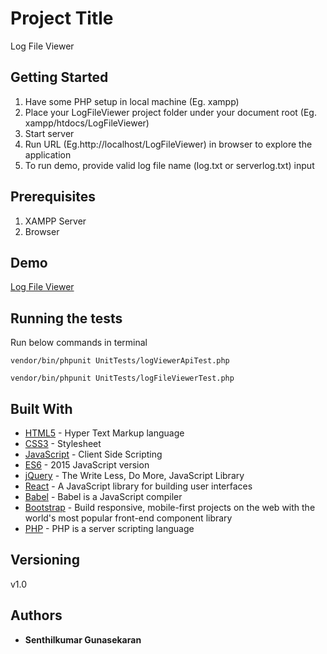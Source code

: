 # Project Title

Log File Viewer

## Getting Started

1. Have some PHP setup in local machine (Eg. xampp)
2. Place your LogFileViewer project folder under your document root (Eg. xampp/htdocs/LogFileViewer)
3. Start server
4. Run URL (Eg.http://localhost/LogFileViewer) in browser to explore the application
5. To run demo, provide valid log file name (log.txt or serverlog.txt) input

## Prerequisites

1. XAMPP Server
2. Browser

## Demo

[Log File Viewer](http://fileviewer.epizy.com/)

## Running the tests

Run below commands in terminal
```
vendor/bin/phpunit UnitTests/logViewerApiTest.php

vendor/bin/phpunit UnitTests/logFileViewerTest.php
```

## Built With

* [HTML5](https://www.w3.org/TR/html5/) - Hyper Text Markup language
* [CSS3](https://www.w3.org/TR/2001/WD-css3-roadmap-20010523/) - Stylesheet 
* [JavaScript](https://www.w3.org/standards/webdesign/script) - Client Side Scripting
* [ES6](http://exploringjs.com/es6/) - 2015 JavaScript version 
* [jQuery](https://jquery.com/) - The Write Less, Do More, JavaScript Library
* [React](https://reactjs.org/) - A JavaScript library for building user interfaces
* [Babel](https://babeljs.io/) - Babel is a JavaScript compiler
* [Bootstrap](http://getbootstrap.com/) - Build responsive, mobile-first projects on the web with the world's most popular front-end component library 
* [PHP](php.net/) - PHP is a server scripting language

## Versioning
v1.0

## Authors

* **Senthilkumar Gunasekaran** 

